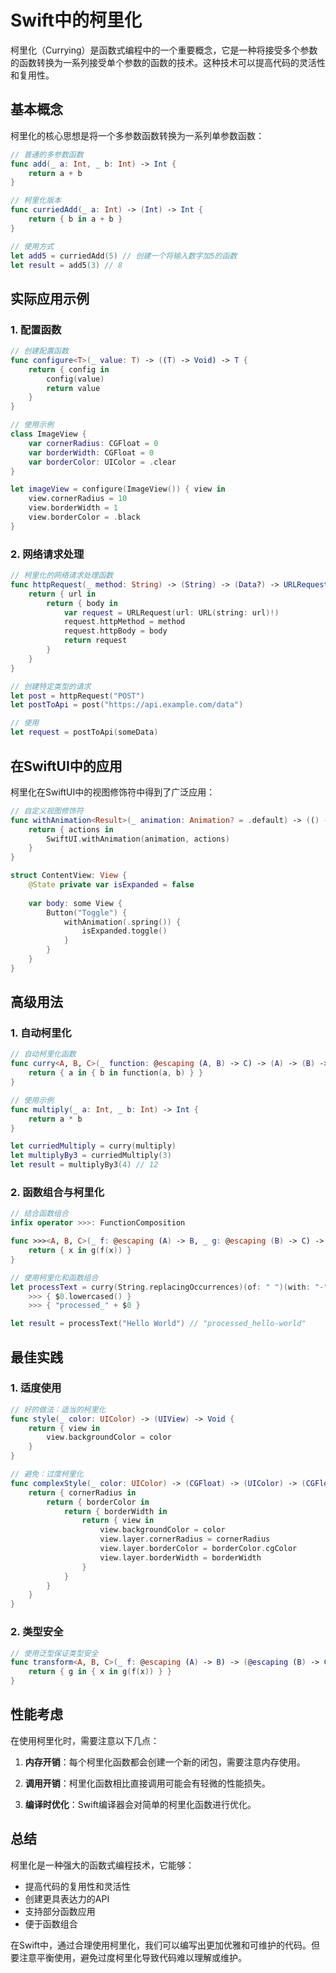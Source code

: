 # Swift中的柯里化

柯里化（Currying）是函数式编程中的一个重要概念，它是一种将接受多个参数的函数转换为一系列接受单个参数的函数的技术。这种技术可以提高代码的灵活性和复用性。

## 基本概念

柯里化的核心思想是将一个多参数函数转换为一系列单参数函数：

```swift
// 普通的多参数函数
func add(_ a: Int, _ b: Int) -> Int {
    return a + b
}

// 柯里化版本
func curriedAdd(_ a: Int) -> (Int) -> Int {
    return { b in a + b }
}

// 使用方式
let add5 = curriedAdd(5) // 创建一个将输入数字加5的函数
let result = add5(3) // 8
```

## 实际应用示例

### 1. 配置函数

```swift
// 创建配置函数
func configure<T>(_ value: T) -> ((T) -> Void) -> T {
    return { config in
        config(value)
        return value
    }
}

// 使用示例
class ImageView {
    var cornerRadius: CGFloat = 0
    var borderWidth: CGFloat = 0
    var borderColor: UIColor = .clear
}

let imageView = configure(ImageView()) { view in
    view.cornerRadius = 10
    view.borderWidth = 1
    view.borderColor = .black
}
```

### 2. 网络请求处理

```swift
// 柯里化的网络请求处理函数
func httpRequest(_ method: String) -> (String) -> (Data?) -> URLRequest {
    return { url in
        return { body in
            var request = URLRequest(url: URL(string: url)!)
            request.httpMethod = method
            request.httpBody = body
            return request
        }
    }
}

// 创建特定类型的请求
let post = httpRequest("POST")
let postToApi = post("https://api.example.com/data")

// 使用
let request = postToApi(someData)
```

## 在SwiftUI中的应用

柯里化在SwiftUI中的视图修饰符中得到了广泛应用：

```swift
// 自定义视图修饰符
func withAnimation<Result>(_ animation: Animation? = .default) -> (() -> Result) -> Result {
    return { actions in
        SwiftUI.withAnimation(animation, actions)
    }
}

struct ContentView: View {
    @State private var isExpanded = false
    
    var body: some View {
        Button("Toggle") {
            withAnimation(.spring()) {
                isExpanded.toggle()
            }
        }
    }
}
```

## 高级用法

### 1. 自动柯里化

```swift
// 自动柯里化函数
func curry<A, B, C>(_ function: @escaping (A, B) -> C) -> (A) -> (B) -> C {
    return { a in { b in function(a, b) } }
}

// 使用示例
func multiply(_ a: Int, _ b: Int) -> Int {
    return a * b
}

let curriedMultiply = curry(multiply)
let multiplyBy3 = curriedMultiply(3)
let result = multiplyBy3(4) // 12
```

### 2. 函数组合与柯里化

```swift
// 结合函数组合
infix operator >>>: FunctionComposition

func >>><A, B, C>(_ f: @escaping (A) -> B, _ g: @escaping (B) -> C) -> (A) -> C {
    return { x in g(f(x)) }
}

// 使用柯里化和函数组合
let processText = curry(String.replacingOccurrences)(of: " ")(with: "-")
    >>> { $0.lowercased() }
    >>> { "processed_" + $0 }

let result = processText("Hello World") // "processed_hello-world"
```

## 最佳实践

### 1. 适度使用

```swift
// 好的做法：适当的柯里化
func style(_ color: UIColor) -> (UIView) -> Void {
    return { view in
        view.backgroundColor = color
    }
}

// 避免：过度柯里化
func complexStyle(_ color: UIColor) -> (CGFloat) -> (UIColor) -> (CGFloat) -> (UIView) -> Void {
    return { cornerRadius in
        return { borderColor in
            return { borderWidth in
                return { view in
                    view.backgroundColor = color
                    view.layer.cornerRadius = cornerRadius
                    view.layer.borderColor = borderColor.cgColor
                    view.layer.borderWidth = borderWidth
                }
            }
        }
    }
}
```

### 2. 类型安全

```swift
// 使用泛型保证类型安全
func transform<A, B, C>(_ f: @escaping (A) -> B) -> (@escaping (B) -> C) -> (A) -> C {
    return { g in { x in g(f(x)) } }
}
```

## 性能考虑

在使用柯里化时，需要注意以下几点：

1. **内存开销**：每个柯里化函数都会创建一个新的闭包，需要注意内存使用。

2. **调用开销**：柯里化函数相比直接调用可能会有轻微的性能损失。

3. **编译时优化**：Swift编译器会对简单的柯里化函数进行优化。

## 总结

柯里化是一种强大的函数式编程技术，它能够：

- 提高代码的复用性和灵活性
- 创建更具表达力的API
- 支持部分函数应用
- 便于函数组合

在Swift中，通过合理使用柯里化，我们可以编写出更加优雅和可维护的代码。但要注意平衡使用，避免过度柯里化导致代码难以理解或维护。
